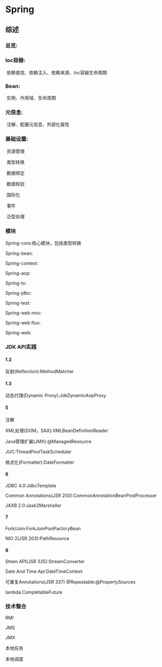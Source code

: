 # Spring

## 综述

### 总览:



### Ioc容器:

​	依赖查找、依赖注入、依赖来源、Ioc容器生命周期

### Bean:

​	实例、作用域、生命周期

### 元信息:

​	注解、配置元信息、外部化属性

### 基础设置:

​	资源管理

​	类型转换

​	数据绑定

​	数据校验

​	国际化

​	事件

​	泛型处理

### 模块

Spring-core:核心模块，包括类型转换

Spring-bean:

Spring-context:

Spring-aop:

Spring-tx:

Spring-jdbc:

Spring-test:

Spring-web mvc:

Spring-web flux:

Spring-web:

### JDK API实践

#### 1.2

反射(Reflection):MethodMatcher

#### 1.3

动态代理(Dynamic Proxy):JdkDynamicAopProxy

#### 5

注解

XML处理(DOM，SAX):XMLBeanDefinitionReader

Java管理扩展(JMX):@ManagedResource

JUC:ThreadPoolTaskScheduler

格式化(Formatter):DateFormatter

#### 6

JDBC 4.0:JdbcTemplate

Common Annotations(JSR 250):CommonAnnotationBeanPostProcesser

JAXB 2.0:Jaxb2Marshaller

#### 7

Fork/Join:ForkJoinPoolFactoryBean

NIO 2(JSR 203):PathResource

#### 8

Strem API(JSR 335):StreamConverter

Date And Time Api:DateTimeContext

可重复Annotations(JSR 337) @Repeatable:@PropertySources

lambda
CompletableFuture

### 技术整合

RMI

JMS

JMX

本地任务

本地调度

